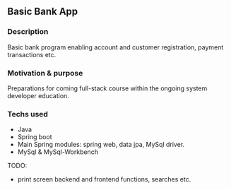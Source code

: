 ## Basic Bank App 

### Description
Basic bank program enabling account and customer registration, payment transactions etc. 

### Motivation & purpose
Preparations for coming full-stack course within the ongoing system developer education.

### Techs used
- Java
- Spring boot
- Main Spring modules: spring web, data jpa, MySql driver. 
- MySql & MySql-Workbench

TODO:
- print screen backend and frontend functions, searches etc.
